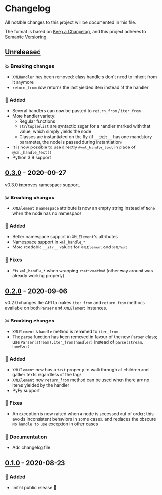# Changelog

All notable changes to this project will be documented in this file.

The format is based on [Keep a Changelog](https://keepachangelog.com/),
and this project adheres to [Semantic Versioning](https://semver.org/).

## [Unreleased]

[unreleased]: https://github.com/rogdham/bigxml/compare/v0.3.0...HEAD

### :boom: Breaking changes

- `XMLHandler` has been removed: class handlers don't need to inherit from it anymore
- `return_from` now returns the last yielded item instead of the handler

### :rocket: Added

- Several handlers can now be passed to `return_from` / `iter_from`
- More handler variety:
  - Regular functions
  - `str`/`tuple`/`list` are syntactic sugar for a handler marked with that value,
    which simply yields the node
  - Classes are instantiated on the fly (if `__init__` has one mandatory parameter,
    the node is passed during instantiation)
- It is now possible to use directly `@xml_handle_text` in place of `@xml_handle_text()`
- Python 3.9 support

## [0.3.0] - 2020-09-27

[0.3.0]: https://github.com/rogdham/bigxml/compare/v0.2.0...v0.3.0

v0.3.0 improves namespace support.

### :boom: Breaking changes

- `XMLElement`'s `namespace` attribute is now an empty string instead of `None` when the
  node has no namespace

### :rocket: Added

- Better namespace support in `XMLElement`'s attributes
- Namespace support in `xml_handle_*`
- More readable `__str__` values for `XMLElement` and `XMLText`

### :bug: Fixes

- Fix `xml_handle_*` when wrapping `staticmethod` (other way around was already
  working properly)

## [0.2.0] - 2020-09-06

[0.2.0]: https://github.com/rogdham/bigxml/compare/v0.1.0...v0.2.0

v0.2.0 changes the API to makes `iter_from` and `return_from` methods
available on both `Parser` and `XMLElement` instances.

### :boom: Breaking changes

- `XMLElement`'s `handle` method is renamed to `iter_from`
- The `parse` function has been removed in favour of the new `Parser` class;
  use `Parser(stream).iter_from(handler)` instead of `parse(stream, handler)`

### :rocket: Added

- `XMLElement` now has a `text` property
  to walk through all children and gather texts regardless of the tags
- `XMLElement` new `return_from` method
  can be used when there are no items yielded by the handler
- PyPy support

### :bug: Fixes

- An exception is now raised when a node is accessed out of order;
  this avoids inconsistent behaviors in some cases,
  and replaces the obscure `No handle to use` exception in other cases

### :memo: Documentation

- Add changelog file

## [0.1.0] - 2020-08-23

[0.1.0]: https://github.com/rogdham/bigxml/releases/tag/v0.1.0

### :rocket: Added

- Initial public release :tada:
